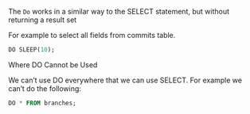 The `Do` works in a similar way to the SELECT statement, but without returning a result set

For example to select all fields from commits table.

```sql
DO SLEEP(10);
```

Where DO Cannot be Used

We can’t use DO everywhere that we can use SELECT. For example we can’t do the following:

```sql
DO * FROM branches;
```